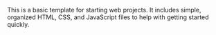 This is a basic template for starting web projects.
It includes simple, organized HTML, CSS, and JavaScript files to help with getting started quickly.
